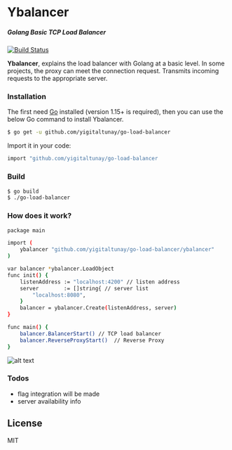 # Ybalancer
##### Golang Basic TCP Load Balancer
[![Build Status](https://travis-ci.org/joemccann/dillinger.svg?branch=master)](https://github.com/yigitaltunay/go-load-balancer)

**Ybalancer**,  explains the load balancer  with Golang at a basic level. In some projects, the proxy can meet the connection request. Transmits incoming requests to the appropriate server.

### Installation
The first need [Go](https://golang.org/) installed (version 1.15+ is required), then you can use the below Go command to install Ybalancer.
```sh
$ go get -u github.com/yigitaltunay/go-load-balancer
```
Import it in your code:
```sh
import "github.com/yigitaltunay/go-load-balancer
```

### Build

```sh
$ go build
$ ./go-load-balancer
```
### How does it work?

```sh
package main

import (
	ybalancer "github.com/yigitaltunay/go-load-balancer/ybalancer"
)

var balancer *ybalancer.LoadObject
func init() {
	listenAddress := "localhost:4200" // listen address
	server        := []string{ // server list
		"localhost:8080",
	}
	balancer = ybalancer.Create(listenAddress, server)
}

func main() {
	balancer.BalancerStart() // TCP load balancer
	balancer.ReverseProxyStart()  // Reverse Proxy 
}

```

![alt text](https://i.ibb.co/mJqDTJP/image.png?raw=true "Ybalancer")

### Todos

 - flag integration will be made 
 - server availability info

License
----
MIT



